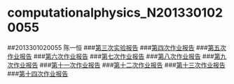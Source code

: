 # computationalphysics_N2013301020055
##2013301020055 陈一恒
###[第三次实验报告](https://www.zybuluo.com/zilong/note/412304)
###[第四次作业报告](https://www.zybuluo.com/zilongstien/note/321856)
###[第五次作业报告](https://www.zybuluo.com/zilong/note/394208)
###[第六次作业报告](https://www.zybuluo.com/zilong/note/394208)
###[第七次作业报告](https://www.zybuluo.com/zilong/note/394208)
###[第八次作业报告](https://www.zybuluo.com/zilong/note/394208)
###[第九次作业报告](https://www.zybuluo.com/zilong/note/394208)
###[第十一次作业报告](https://www.zybuluo.com/zilong/note/413929)
###[第十二次作业报告](https://www.zybuluo.com/zilong/note/413931)
###[第十三次作业报告](https://www.zybuluo.com/zilong/note/413932)
###[第十四次作业报告](https://www.zybuluo.com/zilong/note/413934)

